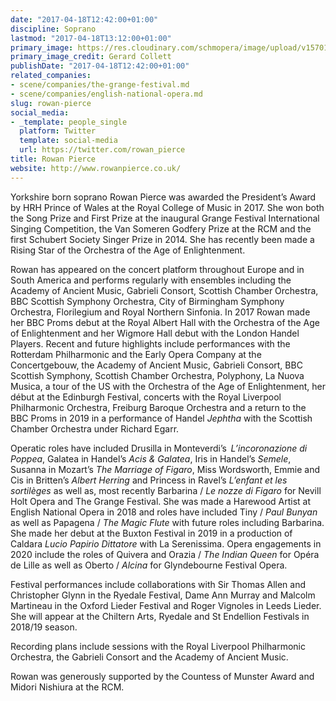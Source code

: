 ```yaml
---
date: "2017-04-18T12:42:00+01:00"
discipline: Soprano
lastmod: "2017-04-18T13:12:00+01:00"
primary_image: https://res.cloudinary.com/schmopera/image/upload/v1570147865/media/2019/10/4_Rowan_Pierce_please_credit_Gerard_Collett_wcs9qq.jpg
primary_image_credit: Gerard Collett
publishDate: "2017-04-18T12:42:00+01:00"
related_companies:
- scene/companies/the-grange-festival.md
- scene/companies/english-national-opera.md
slug: rowan-pierce
social_media:
- _template: people_single
  platform: Twitter
  template: social-media
  url: https://twitter.com/rowan_pierce
title: Rowan Pierce
website: http://www.rowanpierce.co.uk/
---
```

Yorkshire born soprano Rowan Pierce was awarded the President’s Award by HRH Prince of Wales at the Royal College of Music in 2017. She won both the Song Prize and First Prize at the inaugural Grange Festival International Singing Competition, the Van Someren Godfery Prize at the RCM and the first Schubert Society Singer Prize in 2014. She has recently been made a Rising Star of the Orchestra of the Age of Enlightenment.

Rowan has appeared on the concert platform throughout Europe and in South America and performs regularly with ensembles including the Academy of Ancient Music, Gabrieli Consort, Scottish Chamber Orchestra, BBC Scottish Symphony Orchestra, City of Birmingham Symphony Orchestra, Florilegium and Royal Northern Sinfonia. In 2017 Rowan made her BBC Proms debut at the Royal Albert Hall with the Orchestra of the Age of  Enlightenment and her Wigmore Hall debut with the London Handel Players.  Recent and future highlights include performances with the Rotterdam Philharmonic and the Early Opera Company at the Concertgebouw, the Academy of Ancient Music, Gabrieli Consort, BBC Scottish Symphony,  Scottish Chamber Orchestra,  Polyphony,  La Nuova Musica,  a tour of the US with the Orchestra of the Age of Enlightenment, her début at the Edinburgh Festival, concerts with the Royal Liverpool Philharmonic Orchestra, Freiburg Baroque Orchestra and a return to the BBC Proms in 2019 in a performance of Handel _Jephtha_ with the Scottish Chamber Orchestra under Richard Egarr.

Operatic roles have included Drusilla in Monteverdi’s  _L’incoronazione di Poppea_, Galatea in Handel’s _Acis & Galatea_, Iris in Handel’s _Semele_, Susanna in Mozart’s _The Marriage of Figaro_, Miss Wordsworth, Emmie and Cis in Britten’s _Albert Herring_ and Princess in Ravel’s _L’enfant et les sortilèges_ as well as, most recently Barbarina / _Le nozze di Figaro_ for Nevill Holt Opera and The Grange Festival.  She was made a Harewood Artist at English National Opera in 2018 and roles have included Tiny / _Paul Bunyan_ as well as Papagena / _The Magic Flute_ with future roles including Barbarina.  She made her debut at the Buxton Festival in 2019 in a production of Caldara _Lucio Papirio Dittatore_ with La Serenissima.  Opera engagements in 2020 include the roles of Quivera and Orazia / _The Indian Queen_ for Opéra de Lille as well as  Oberto / _Alcina_ for Glyndebourne Festival Opera.

Festival performances include collaborations with Sir Thomas Allen and Christopher Glynn in the Ryedale Festival, Dame Ann Murray and Malcolm Martineau in the Oxford Lieder Festival and Roger Vignoles in Leeds Lieder. She will appear at the Chiltern Arts, Ryedale and St Endellion Festivals in 2018/19 season.

Recording plans include sessions with the Royal Liverpool Philharmonic Orchestra, the Gabrieli Consort and the Academy of Ancient Music.

Rowan was generously supported by the Countess of Munster Award and Midori Nishiura at the RCM.